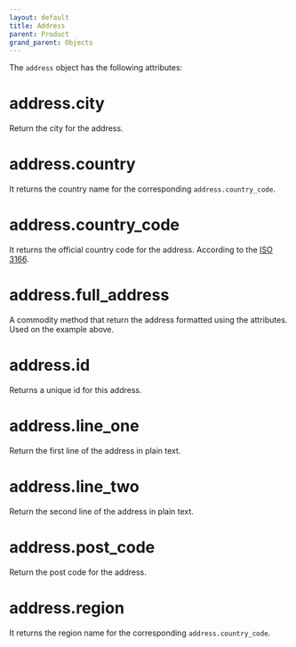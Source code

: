 ```yaml
---
layout: default
title: Address
parent: Product
grand_parent: Objects
---
```

The `address` object has the following attributes:

# address.city

Return the city for the address.

# address.country

It returns the country name for the corresponding `address.country_code`.

# address.country_code

It returns the official country code for the address. According to the [ISO 3166](https://en.wikipedia.org/wiki/ISO_3166).

# address.full_address

A commodity method that return the address formatted using the attributes.
Used on the example above.

# address.id

Returns a unique id for this address.

# address.line_one

Return the first line of the address in plain text.

# address.line_two

Return the second line of the address in plain text.

# address.post_code

Return the post code for the address.

# address.region

It returns the region name for the corresponding `address.country_code`.
